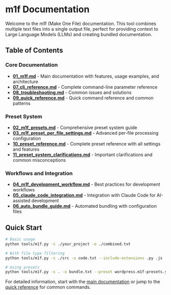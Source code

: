 # m1f Documentation

Welcome to the m1f (Make One File) documentation. This tool combines multiple text files into a single output file, perfect for providing context to Large Language Models (LLMs) and creating bundled documentation.

## Table of Contents

### Core Documentation
- [**01_m1f.md**](./01_m1f.md) - Main documentation with features, usage examples, and architecture
- [**07_cli_reference.md**](./07_cli_reference.md) - Complete command-line parameter reference
- [**08_troubleshooting.md**](./08_troubleshooting.md) - Common issues and solutions
- [**09_quick_reference.md**](./09_quick_reference.md) - Quick command reference and common patterns

### Preset System
- [**02_m1f_presets.md**](./02_m1f_presets.md) - Comprehensive preset system guide
- [**03_m1f_preset_per_file_settings.md**](./03_m1f_preset_per_file_settings.md) - Advanced per-file processing configuration
- [**10_preset_reference.md**](./10_preset_reference.md) - Complete preset reference with all settings and features
- [**11_preset_system_clarifications.md**](./11_preset_system_clarifications.md) - Important clarifications and common misconceptions

### Workflows and Integration
- [**04_m1f_development_workflow.md**](./04_m1f_development_workflow.md) - Best practices for development workflows
- [**05_claude_code_integration.md**](./05_claude_code_integration.md) - Integration with Claude Code for AI-assisted development
- [**06_auto_bundle_guide.md**](./06_auto_bundle_guide.md) - Automated bundling with configuration files

## Quick Start

```bash
# Basic usage
python tools/m1f.py -s ./your_project -o ./combined.txt

# With file type filtering
python tools/m1f.py -s ./src -o code.txt --include-extensions .py .js

# Using presets
python tools/m1f.py -s . -o bundle.txt --preset wordpress.m1f-presets.yml
```

For detailed information, start with the [main documentation](./01_m1f.md) or jump to the [quick reference](./09_quick_reference.md) for common commands.